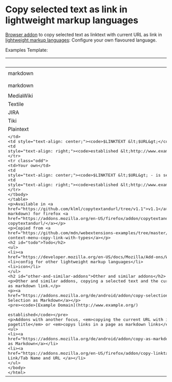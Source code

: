 # Copy selected text as link in lightweight markup languages


[Browser addon](https://developer.mozilla.org/en-US/docs/Mozilla/Add-ons) to copy selected text as linktext with current URL as link in [lightweight markup languages](https://en.wikipedia.org/wiki/Lightweight_markup_language):
Configure your own flavoured language.

Examples Template:


|               | Template             | Result                                        |
| ------------- |:--------------------:| ---------------------------------------------:|
| markdown      | `[$LINKTEXT]($URL)`  | ```[established](http://www.example.org/)```  |
| markdown      | `[$LINKTEXT]($URL "$TITLE")`  | ```[established](http://example.org/ "Example Domain")```  |
| MediaWiki     | `[$URL $LINKTEXT]`   | ```[http://www.example.org/ established]```   |
| Textile       | `\"$LINKTEXT\":$URL` | ```"established":http://www.example.org/```   |
| JIRA          | `[$LINKTEXT|$URL]`   | ```[established|http://www.example.org/]```   |
| Tiki          | `[$URL|$LINKTEXT]`   | ```[http://www.example.org/|established0```   |
| Plaintext     | `$LINKTEXT $URL`     | ```established <http://www.example.org/>```   |
| <Plaintext>   | `$LINKTEXT <$URL>`   | ```established <http://www.example.org/>```   |
| Your own      | `$LINKTEXT <$URL> - is send to you by klml`   | ```established <http://www.example.org/>  - is send to you by klml```   |


Available in [v1.1](https://github.com/klml/copytextandurl/tree/v1.1) (only markdown) for firefox [addons.mozilla.org copytextandurl/](https://addons.mozilla.org/en-US/firefox/addon/copytextandurl/)


Copied from [webextensions-examples context-menu-copy-link-with-types](https://github.com/mdn/webextensions-examples/tree/master/context-menu-copy-link-with-types)

## Todo

* [Shortcut](https://developer.mozilla.org/en-US/docs/Mozilla/Add-ons/WebExtensions/manifest.json/commands)
* config for other lightweight markup languages
* icon

## Other and similar addons

Other and similar addons, copying a selected text and the current URL as markdown link.

[Copy Selection as Markdown](https://addons.mozilla.org/de/android/addon/copy-selection-as-markdown/)

```
[Example Domain](http://www.example.org/)

established
```

Addons with another focus, _copying the current URL with its pagetitle_ or _copys links in a page as markdown links_.

* [Copy as Markdown](https://addons.mozilla.org/de/android/addon/copy-as-markdown/)
* [Copy Link/Tab Name and URL ](https://addons.mozilla.org/en-US/firefox/addon/copy-linktab-name-and-url/)
